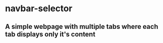 # navbar-selector

## A simple webpage with multiple tabs where each tab displays only it's content
